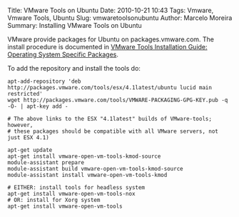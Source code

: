 Title: VMware Tools on Ubuntu
Date: 2010-10-21 10:43
Tags: Vmware, Vmware Tools, Ubuntu
Slug: vmwaretoolsonubuntu
Author: Marcelo Moreira
Summary: Installing VMware Tools on Ubuntu

VMware provide packages for Ubuntu on packages.vmware.com. The install procedure is documented in [VMware Tools Installation Guide: Operating System Specific Packages](http://www.vmware.com/pdf/osp_install_guide.pdf).

To add the repository and install the tools do:

    apt-add-repository 'deb http://packages.vmware.com/tools/esx/4.1latest/ubuntu lucid main restricted'
    wget http://packages.vmware.com/tools/VMWARE-PACKAGING-GPG-KEY.pub -q -O- | apt-key add -

    # The above links to the ESX "4.1latest" builds of VMware-tools; however,
    # these packages should be compatible with all VMware servers, not just ESX 4.1)

    apt-get update
    apt-get install vmware-open-vm-tools-kmod-source
    module-assistant prepare
    module-assistant build vmware-open-vm-tools-kmod-source
    module-assistant install vmware-open-vm-tools-kmod

    # EITHER: install tools for headless system
    apt-get install vmware-open-vm-tools-nox
    # OR: install for Xorg system
    apt-get install vmware-open-vm-tools
